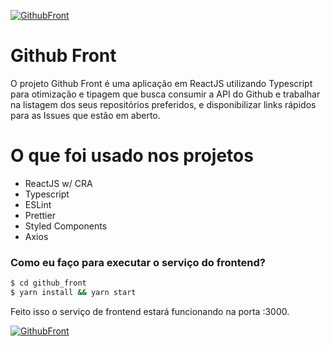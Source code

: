 [![GithubFront](https://i.ibb.co/68HJKm2/logo.png)]()
# Github Front

O projeto Github Front é uma aplicação em ReactJS utilizando Typescript para otimização e tipagem que busca consumir a API do Github e trabalhar na listagem dos seus repositórios preferidos, e disponibilizar links rápidos para as Issues que estão em aberto. 

# O que foi usado nos projetos
  - ReactJS w/ CRA
  - Typescript
  - ESLint
  - Prettier
  - Styled Components
  - Axios

### Como eu faço para executar o serviço do frontend?

```sh
$ cd github_front
$ yarn install && yarn start
```

Feito isso o serviço de frontend estará funcionando na porta :3000. 

[![GithubFront](https://i.ibb.co/P42BKcN/app.png)]()

